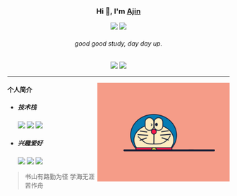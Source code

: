 ### <div align="center">Hi 👋, I'm <a href="https://xwj1024.github.io">Ajin</a></div>

<p align="center">
    <img src="https://img.shields.io/github/stars/xwj1024"/>
    <img src="https://img.shields.io/github/followers/xwj1024"/>
</p>

###### <div align="center">good good study, day day up.</div>

<p align="center">
    <img src="https://github-readme-stats.vercel.app/api?username=xwj1024&count_private=true&theme=dark&show_icons=true" height="165" />
    <img src="https://github-readme-stats.vercel.app/api/top-langs/?username=xwj1024&theme=dark&show_icons=true" height="165" />
</p>

<hr>

<img align="right" width="300" src="assets/img/Doraemon.gif">

#### 个人简介

- ##### 技术栈

  <img src="https://img.shields.io/badge/Java-☕️-green"> <img src="https://img.shields.io/badge/MySQL-🐬-green"> <img src="https://img.shields.io/badge/Linux-🐧-green"> 

- ##### 兴趣爱好

  <img src="https://img.shields.io/badge/吉他-🎸-lightgrey"> <img src="https://img.shields.io/badge/篮球-🏀-lightgrey"> <img src="https://img.shields.io/badge/乒乓球-🏓️-lightgrey">

> 书山有路勤为径 学海无涯苦作舟


